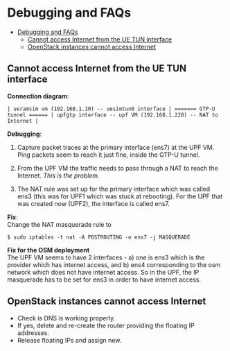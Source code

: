 # Debugging and FAQs

- [Debugging and FAQs](#debugging-and-faqs)
  - [Cannot access Internet from the UE TUN interface](#cannot-access-internet-from-the-ue-tun-interface)
  - [OpenStack instances cannot access Internet](#openstack-instances-cannot-access-internet)

## Cannot access Internet from the UE TUN interface

**Connection diagram**:
```
| ueramsim vm (192.168.1.10) -- uesimtun0 interface | ======= GTP-U tunnel ====== | upfgtp interface -- upf VM (192.168.1.228) -- NAT to Internet |
```

**Debugging**:

1. Capture packet traces at the primary interface (ens7) at the UPF VM. Ping packets seem to reach it just fine, inside the GTP-U tunnel.

2. From the UPF VM the traffic needs to pass through a NAT to reach the Internet. *This is the problem.*

3. The NAT rule was set up for the primary interface which was called ens3 (this was for UPF1 which was stuck at rebooting). For the UPF that was created now (UPF2), the interface is called ens7.


**Fix**:  
Change the NAT masquerade rule to

`$ sudo iptables -t nat -A POSTROUTING -o ens7 -j MASQUERADE`


**Fix for the OSM deployment**  
The UPF VM seems to have 2 interfaces - a) one is ens3 which is the provider which has internet access, and b) ens4 corresponding to the osm network which does not have internet access.
So in the UPF, the IP masquerade has to be set for ens3 in order to have internet access.


## OpenStack instances cannot access Internet
- Check is DNS is working properly.
- If yes, delete and re-create the router providing the floating IP addresses.
- Release floating IPs and assign new.
